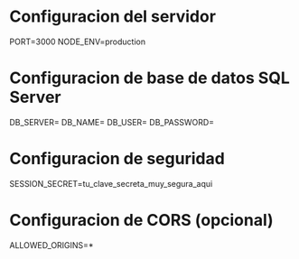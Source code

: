 # Configuracion del servidor
PORT=3000
NODE_ENV=production

# Configuracion de base de datos SQL Server
DB_SERVER=
DB_NAME=
DB_USER=
DB_PASSWORD=

# Configuracion de seguridad
SESSION_SECRET=tu_clave_secreta_muy_segura_aqui

# Configuracion de CORS (opcional)
ALLOWED_ORIGINS=*
